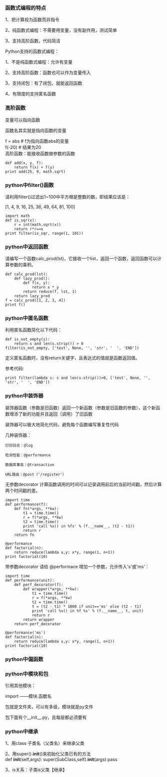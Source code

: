 

### 函数式编程的特点

1、把计算视为函数而非指令

2、纯函数式编程：不需要用变量，没有副作用，测试简单

3、支持高阶函数，代码简洁

Python支持的函数式编程：

1、不是纯函数式编程：允许有变量  

2、支持高阶函数：函数也可以作为变量传入

3、支持闭包：有了闭包，就能返回函数

4、有限度的支持匿名函数

### 高阶函数
变量可以指向函数

函数名其实就是指向函数的变量

f = abs # f为指向函数abs的变量  
f(-20) # 结果为20  
高阶函数：能接收函数做参数的函数  

```import math
def add(x, y, f):
    return f(x) + f(y)
print add(25, 9, math.sqrt)
```


### python中filter()函数
请利用filter()过滤出1~100中平方根是整数的数，即结果应该是：

[1, 4, 9, 16, 25, 36, 49, 64, 81, 100]
```
import math
def is_sqr(x):
    r = int(math.sqrt(x))
    return r*r==x
print filter(is_sqr, range(1, 101))

```

### python中返回函数
请编写一个函数calc_prod(lst)，它接收一个list，返回一个函数，返回函数可以计算参数的乘积。
```angular2html
def calc_prod(lst):
    def lazy_prod():
        def f(x, y):
            return x * y
        return reduce(f, lst, 1)
    return lazy_prod
f = calc_prod([1, 2, 3, 4])
print f()
```

### python中匿名函数
利用匿名函数简化以下代码：
```
def is_not_empty(s):
    return s and len(s.strip()) > 0
filter(is_not_empty, ['test', None, '', 'str', '  ', 'END'])
```

定义匿名函数时，没有return关键字，且表达式的值就是函数返回值。

参考代码:
```
print filter(lambda s: s and len(s.strip())>0, ['test', None, '', 'str', '  ', 'END'])
```

### python中装饰器
装饰器函数（参数是旧函数）返回一个新函数（参数是旧函数的参数），这个新函数增添了新的功能并且返回（调用）了旧函数

装饰器可以极大地简化代码，避免每个函数编写重复性代码

几种装饰器：

    打印日志：@log

    检测性能：@performance

    数据库事务：@transaction

    URL路由：@post（'/register'）
    

无参数decorator
计算函数调用的时间可以记录调用前后的当前时间戳，然后计算两个时间戳的差。  
```
import time
def performance(f):
    def fn(*args, **kw):
        t1 = time.time()
        r = f(*args, **kw)
        t2 = time.time()
        print 'call %s() in %fs' % (f.__name__, (t2 - t1))
        return r
    return fn

@performance
def factorial(n):
    return reduce(lambda x,y: x*y, range(1, n+1))
print factorial(10)
```

带参数decorator
请给 @performace 增加一个参数，允许传入's'或'ms'：

```
import time
def performance(unit):
    def perf_decorator(f):
        def wrapper(*args, **kw):
            t1 = time.time()
            r = f(*args, **kw)
            t2 = time.time()
            t = (t2 - t1) * 1000 if unit=='ms' else (t2 - t1)
            print 'call %s() in %f %s' % (f.__name__, t, unit)
            return r
        return wrapper
    return perf_decorator

@performance('ms')
def factorial(n):
    return reduce(lambda x,y: x*y, range(1, n+1))
print factorial(10)
```

### python中偏函数


### python中模块和包
引用其他模块：

import ——模块.函数名

包就是文件夹，可以有多级，模块就是py文件

包下面有个__init__.py，且每层都必须要有


### python中继承
1、用class 子类名（父类名）来继承父类

2、用super().__init__()来初始化父类已有的方法  
def __init__(self,args):
    super(SubClass,self).__init__(args)
    pass  
    
3、is关系：子类is父类【继承】
